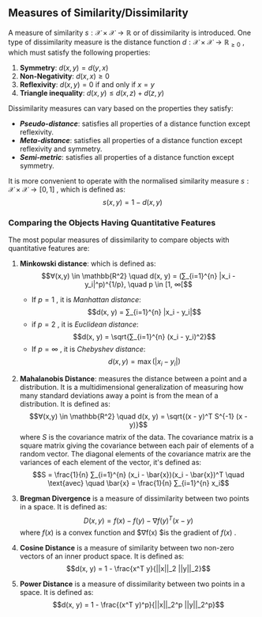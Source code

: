 ##  Measures of Similarity/Dissimilarity
A measure of similarity $s: \mathcal{X} × \mathcal{X} → \mathbb{R}$ or of dissimilarity is introduced.
One type of dissimilarity measure is the distance function $d: \mathcal{X} × \mathcal{X} → \mathbb{R}_{\geq 0}$ , which must satisfy the following properties:
1. **Symmetry**: $d(x, y) = d(y, x)$
2. **Non-Negativity**: $d(x, x) ≥ 0$
3. **Reflexivity**: $d(x, y) = 0$ if and only if $x = y$
4. **Triangle inequality**: $d(x, y) ≤ d(x, z) + d(z, y)$

Dissimilarity measures can vary based on the properties they satisfy:
- ***Pseudo-distance***: satisfies all properties of a distance function except reflexivity.
- ***Meta-distance***: satisfies all properties of a distance function except reflexivity and symmetry.
- ***Semi-metric***: satisfies all properties of a distance function except symmetry.

It is more convenient to operate with the normalised similarity measure $s: \mathcal{X} × \mathcal{X} → [0, 1]$ , which is defined as:
$$s(x, y) = 1 - d(x, y)$$

### Comparing the Objects Having Quantitative Features
The most popular measures of dissimilarity to compare objects with quantitative features are:
1. **Minkowski distance**: which is defined as:
$$∀(x,y) \in \mathbb{R^2} \quad d(x, y) = (∑_{i=1}^{n} |x_i - y_i|^p)^{1/p}, \quad p \in [1,  ∞[$$
   - If $p = 1$ , it is *Manhattan distance*:
   $$d(x, y) = ∑_{i=1}^{n} |x_i - y_i|$$
   - if $p = 2$ , it is *Euclidean distance*:
   $$d(x, y) = \sqrt{∑_{i=1}^{n} (x_i - y_i)^2}$$
   - If $p = ∞$ , it is *Chebyshev distance*:
   $$d(x, y) = \max(|x_i - y_i|)$$

2. **Mahalanobis Distance**: measures the distance between a point and a distribution. 
It is a multidimensional generalization of measuring how many standard deviations away a point is from the mean of a distribution.
It is defined as:
$$∀(x,y) \in \mathbb{R^2} \quad d(x, y) = \sqrt{(x - y)^T S^{-1} (x - y)}$$
where $S$ is the covariance matrix of the data.
The covariance matrix is a square matrix giving the covariance between each pair of elements of a random vector. The diagonal elements of the covariance matrix are the variances of each element of the vector, it's defined as:
$$S = \frac{1}{n} ∑_{i=1}^{n} (x_i - \bar{x})(x_i - \bar{x})^T \quad \text{avec} \quad  \bar{x} = \frac{1}{n} ∑_{i=1}^{n} x_i$$
3.  **Bregman Divergence** is a measure of dissimilarity between two points in a space. It is defined as:
$$D(x, y) = f(x) - f(y) - ∇f(y)^T (x - y)$$
where $f(x)$ is a convex function and $∇f(x) $is the gradient of $f(x)$ .
4. **Cosine Distance** is a measure of similarity between two non-zero vectors of an inner product space. It is defined as:
$$d(x, y) = 1 - \frac{x^T y}{||x||_2 ||y||_2}$$
5. **Power Distance** is a measure of dissimilarity between two points in a space. It is defined as:
$$d(x, y) = 1 - \frac{(x^T y)^p}{||x||_2^p ||y||_2^p}$$
